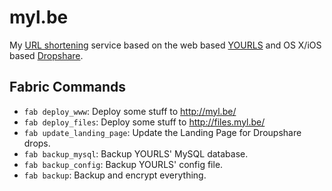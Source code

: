 # myl.be

My [URL shortening](https://en.wikipedia.org/wiki/URL_shortening) service based on the web based [YOURLS](http://yourls.org/) and OS X/iOS based [Dropshare](https://getdropsha.re/).

## Fabric Commands

* `fab deploy_www`: Deploy some stuff to <http://myl.be/>
* `fab deploy_files`: Deploy some stuff to <http://files.myl.be/>
* `fab update_landing_page`: Update the Landing Page for Droupshare drops.
* `fab backup_mysql`: Backup YOURLS' MySQL database.
* `fab backup_config`: Backup YOURLS' config file.
* `fab backup`: Backup and encrypt everything.